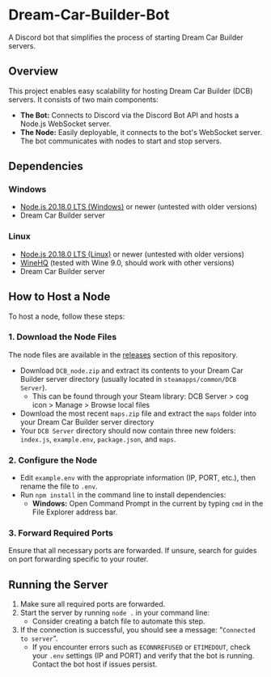 # Dream-Car-Builder-Bot

A Discord bot that simplifies the process of starting Dream Car Builder servers.

## Overview

This project enables easy scalability for hosting Dream Car Builder (DCB) servers. It consists of two main components:
- **The Bot:** Connects to Discord via the Discord Bot API and hosts a Node.js WebSocket server.
- **The Node:** Easily deployable, it connects to the bot's WebSocket server. The bot communicates with nodes to start and stop servers.

## Dependencies

### Windows
- [Node.js 20.18.0 LTS (Windows)](https://nodejs.org/en/download/) or newer (untested with older versions)
- Dream Car Builder server

### Linux
- [Node.js 20.18.0 LTS (Linux)](https://github.com/nodesource/distributions) or newer (untested with older versions)
- [WineHQ](https://gitlab.winehq.org/wine/wine/-/wikis/Download) (tested with Wine 9.0, should work with other versions)
- Dream Car Builder server

## How to Host a Node

To host a node, follow these steps:

### 1. Download the Node Files
The node files are available in the [releases](https://github.com/aProfessionalFrog/Dream-Car-Builder-Bot/releases) section of this repository.
- Download `DCB_node.zip` and extract its contents to your Dream Car Builder server directory (usually located in `steamapps/common/DCB Server`).
    - This can be found through your Steam library: DCB Server > cog icon > Manage > Browse local files
- Download the most recent `maps.zip` file and extract the `maps` folder into your Dream Car Builder server directory
- Your `DCB Server` directory should now contain three new folders: `index.js`, `example.env`, `package.json`, and `maps`.

### 2. Configure the Node
- Edit `example.env` with the appropriate information (IP, PORT, etc.), then rename the file to `.env`.
- Run `npm install` in the command line to install dependencies:
  - **Windows:** Open Command Prompt in the current by typing `cmd` in the File Explorer address bar.
 

### 3. Forward Required Ports
Ensure that all necessary ports are forwarded. If unsure, search for guides on port forwarding specific to your router.

## Running the Server

1. Make sure all required ports are forwarded.
2. Start the server by running `node .` in your command line:
   - Consider creating a batch file to automate this step.
3. If the connection is successful, you should see a message: "`Connected to server`".
   - If you encounter errors such as `ECONNREFUSED` or `ETIMEDOUT`, check your `.env` settings (IP and PORT) and verify that the bot is running. Contact the bot host if issues persist.